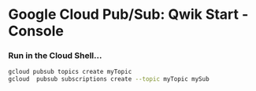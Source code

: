 # Google Cloud Pub/Sub: Qwik Start - Console

### Run in the Cloud Shell...

```bash
gcloud pubsub topics create myTopic
gcloud  pubsub subscriptions create --topic myTopic mySub
```
